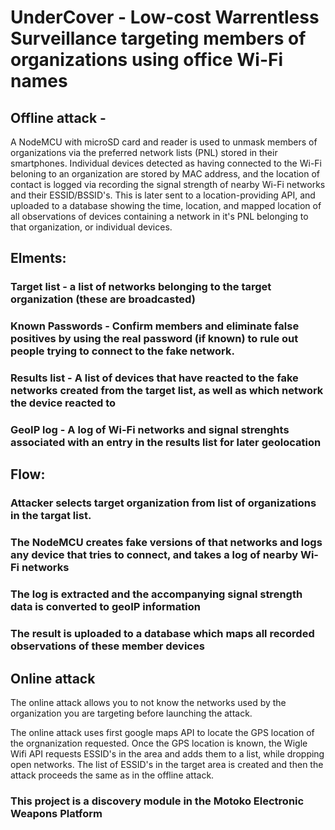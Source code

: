 # UnderCover - Low-cost Warrentless Surveillance targeting members of organizations using office Wi-Fi names

## Offline attack -
A NodeMCU with microSD card and reader is used to unmask members of organizations via the preferred network lists (PNL) stored in their smartphones. Individual devices detected as having connected to the Wi-Fi beloning to an organization are stored by MAC address, and the location of contact is logged via recording the signal strength of nearby Wi-Fi networks and their ESSID/BSSID's. This is later sent to a location-providing API, and uploaded to a database showing the time, location, and mapped location of all observations of devices containing a network in it's PNL belonging to that organization, or individual devices. 

## Elments: 
### Target list - a list of networks belonging to the target organization (these are broadcasted)
### Known Passwords - Confirm members and eliminate false positives by using the real password (if known) to rule out people trying to connect to the fake network.
### Results list - A list of devices that have reacted to the fake networks created from the target list, as well as which network the device reacted to
### GeoIP log - A log of Wi-Fi networks and signal strenghts associated with an entry in the results list for later geolocation

## Flow:
### Attacker selects target organization from list of organizations in the targat list. 
### The NodeMCU creates fake versions of that networks and logs any device that tries to connect, and takes a log of nearby Wi-Fi networks
### The log is extracted and the accompanying signal strength data is converted to geoIP information
### The result is uploaded to a database which maps all recorded observations of these member devices


## Online attack
The online attack allows you to not know the networks used by the organization you are targeting before launching the attack.

The online attack uses first google maps API to locate the GPS location of the orgnanization requested. Once the GPS location is known, the Wigle Wifi API requests ESSID's in the area and adds them to a list, while dropping open networks. The list of ESSID's in the target area is created and then the attack proceeds the same as in the offline attack.


### This project is a discovery module in the Motoko Electronic Weapons Platform

